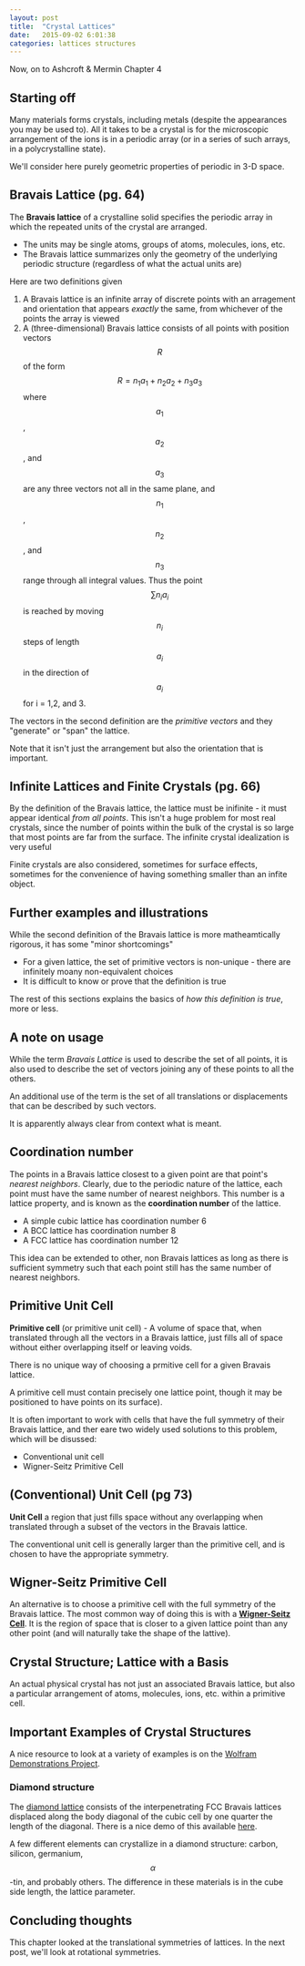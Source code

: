 ```yaml
---
layout: post
title:  "Crystal Lattices"
date:   2015-09-02 6:01:38
categories: lattices structures
---
```



Now, on to Ashcroft & Mermin Chapter 4


## Starting off

Many materials forms crystals, including metals (despite the appearances you may be used to). All it takes to be a crystal is for the microscopic arrangement of the ions is in a periodic array (or in a series of such arrays, in a polycrystalline state).

We'll consider here purely geometric properties of periodic in 3-D space.

## Bravais Lattice (pg. 64)
The **Bravais lattice** of a crystalline solid specifies the periodic array in which the repeated units of the crystal are arranged.

* The units may be single atoms, groups of atoms, molecules, ions, etc.
* The Bravais lattice summarizes only the geometry of the underlying periodic structure (regardless of what the actual units are)


Here are two definitions given

1. A Bravais lattice is an infinite array of discrete points with an arragement and orientation that appears *exactly* the same, from whichever of the points the array is viewed
2. A (three-dimensional) Bravais lattice consists of all points with position vectors $$R$$ of the form  $$ R = n_1 a_1 + n_2a_2+n_3a_3$$ where $$a_1$$, $$a_2$$, and $$a_3$$ are any three vectors not all in the same plane, and $$n_1$$, $$n_2$$, and $$n_3$$ range through all integral values. Thus the point $$\sum n_i a_i$$ is reached by moving $$n_i$$ steps of length $$a_i$$ in the direction of $$a_i$$ for i = 1,2, and 3.

The vectors in the second definition are the *primitive vectors* and they "generate" or "span" the lattice.

Note that it isn't just the arrangement but also the orientation that is important. 

## Infinite Lattices and Finite Crystals (pg. 66)

By the definition of the Bravais lattice, the lattice must be inifinite - it must appear identical *from all points*. This isn't a huge problem for most real crystals, since the number of points within the bulk of the crystal is so large that most points are far from the surface. The infinite crystal idealization is very useful

Finite crystals are also considered, sometimes for surface effects, sometimes for the convenience of having something smaller than an infite object.


## Further examples and illustrations
While the second definition of the Bravais lattice is more matheamtically rigorous, it has some "minor shortcomings"

* For a given lattice, the set of primitive vectors is non-unique - there are infinitely moany non-equivalent choices
* It is difficult to know or prove that the definition is true

The rest of this sections explains the basics of *how this definition is true*, more or less.

## A note on usage
While the term *Bravais Lattice* is used to describe the set of all points, it is also used to describe the set of vectors joining any of these points to all the others.

An additional use of the term is the set of all translations or displacements that can be described by such vectors.

It is apparently always clear from context what is meant.


## Coordination number
The points in a Bravais lattice closest to a given point are that point's *nearest neighbors*. Clearly, due to the periodic nature of the lattice, each point must have the same number of nearest neighbors. This number is a lattice property, and is known as the **coordination number** of the lattice. 

* A simple cubic lattice has coordination number 6
* A BCC lattice has coordination number 8
* A FCC lattice has coordination number 12

This idea can be extended to other, non Bravais lattices as long as there is sufficient symmetry such that each point still has the same number of nearest neighbors.


## Primitive Unit Cell
**Primitive cell** (or primitive unit cell) - A volume of space that, when translated through all the vectors in a Bravais lattice, just fills all of space without either overlapping itself or leaving voids.

There is no unique way of choosing a prmitive cell for a given Bravais lattice.

A primitive cell must contain precisely one lattice point, though it may be positioned to have points on its surface).

It is often important to work with cells that have the full symmetry of their Bravais lattice, and ther eare two widely used solutions to this problem, which will be disussed:

* Conventional unit cell
* Wigner-Seitz Primitive Cell



## (Conventional) Unit Cell (pg 73)
**Unit Cell** a region that just fills space without any overlapping when translated through a subset of the vectors in the Bravais lattice.

The conventional unit cell is generally larger than the primitive cell, and is chosen to have the appropriate symmetry.


## Wigner-Seitz Primitive Cell

An alternative is to choose a primitive cell with the full symmetry of the Bravais lattice. The most common way of doing this is with a [**Wigner-Seitz Cell**](https://en.wikipedia.org/wiki/Wigner%E2%80%93Seitz_cell). It is the region of space that is closer to a given lattice point than any other point (and will naturally take the shape of the lattive).


## Crystal Structure; Lattice with a Basis

An actual physical crystal has not just an associated Bravais lattice, but also a particular arrangement of atoms, molecules, ions, etc. within a primitive cell. 



## Important Examples of Crystal Structures

A nice resource to look at a variety of examples is on the [Wolfram Demonstrations Project](http://demonstrations.wolfram.com/CubicCrystalLattices/).


### Diamond structure
The [diamond lattice](https://en.wikipedia.org/wiki/Diamond_cubic) consists of the interpenetrating FCC Bravais lattices displaced along the body diagonal of the cubic cell by one quarter the length of the diagonal. There is a nice demo of this available [here](http://demonstrations.wolfram.com/TheStructureOfDiamond/).

A few different elements can crystallize in a diamond structure: carbon, silicon, germanium, $$\alpha$$-tin, and probably others. The difference in these materials is in the cube side length, the lattice parameter.

<!--
({{site.base_url}}/{{site.url}}/{% post_url 2015-08-28-Why-is-it-solid %})

[overview]({{site.base_url}}{% post_url 2015-08-27-Overview-what-is-a-solid %})
-->

## Concluding thoughts
This chapter looked at the translational symmetries of lattices. In the next post, we'll look at rotational symmetries.


